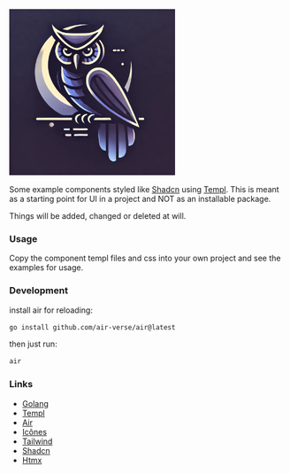 <img src="logo.webp" alt="banner" width="300">

Some example components styled like [Shadcn](https://ui.shadcn.com/docs) using [Templ](https://templ.guide).
This is meant as a starting point for UI in a project and NOT as an installable package.

Things will be added, changed or deleted at will.

### Usage

Copy the component templ files and css into your own project and see the examples for usage.

### Development

install air for reloading:
```bash
go install github.com/air-verse/air@latest
```

then just run:
```bash
air
```

### Links

* [Golang](https://go.dev)
* [Templ](https://templ.guide)
* [Air](https://github.com/air-verse/air)
* [Icônes](https://icones.js.org/collection/lucide)
* [Tailwind](https://tailwindcss.com)
* [Shadcn](https://ui.shadcn.com/docs)
* [Htmx](https://htmx.org/)